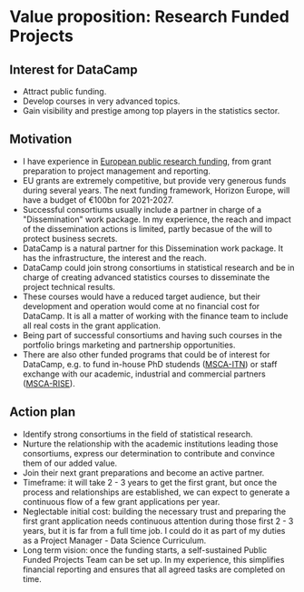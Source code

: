 # Value proposition: Research Funded Projects

## Interest for DataCamp
  * Attract public funding.
  * Develop courses in very advanced topics.
  * Gain visibility and prestige among top players in the statistics sector.
  
## Motivation
  * I have experience in [European public research funding](https://ec.europa.eu/info/funding-tenders/opportunities/portal/screen/home), from grant preparation to project management and reporting.
  * EU grants are extremely competitive, but provide very generous funds during several years. The next funding framework, Horizon Europe, will have a budget of €100bn for 2021-2027.
  * Successful consortiums usually include a partner in charge of a "Dissemination" work package. In my experience, the reach and impact of the dissemination actions is limited, partly becasue of the will to protect business secrets.
  * DataCamp is a natural partner for this Dissemination work package. It has the infrastructure, the interest and the reach.
  * DataCamp could join strong consortiums in statistical research and be in charge of creating advanced statistics courses to disseminate the project technical results.
  * These courses would have a reduced target audience, but their development and operation would come at no financial cost for DataCamp. It is all a matter of working with the finance team to include all real costs in the grant application.
  * Being part of successful consortiums and having such courses in the portfolio brings marketing and partnership opportunities.
  * There are also other funded programs that could be of interest for DataCamp, e.g. to fund in-house PhD studends ([MSCA-ITN](https://ec.europa.eu/research/mariecurieactions/actions/research-networks_en)) or staff exchange with our academic, industrial and commercial partners ([MSCA-RISE](https://ec.europa.eu/research/mariecurieactions/actions/staff-exchange_en)).
  
## Action plan
  * Identify strong consortiums in the field of statistical research.
  * Nurture the relationship with the academic institutions leading those consortiums, express our determination to contribute and convince them of our added value.
  * Join their next grant preparations and become an active partner.
  * Timeframe: it will take 2 - 3 years to get the first grant, but once the process and relationships are established, we can expect to generate a continuous flow of a few grant applications per year.
  * Neglectable initial cost: building the necessary trust and preparing the first grant application needs continuous attention during those first 2 - 3 years, but it is far from a full time job. I could do it as part of my duties as a Project Manager - Data Science Curriculum.
  * Long term vision: once the funding starts, a self-sustained Public Funded Projects Team can be set up. In my experience, this simplifies financial reporting and ensures that all agreed tasks are completed on time.
